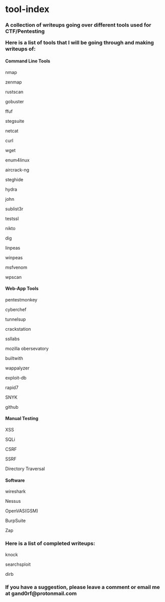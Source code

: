 # tool-index
<h3>A collection of writeups going over different tools used for CTF/Pentesting

Here is a list of tools that I will be going through and making writeups of:</h3>

<h4>Command Line Tools</h4>

nmap

zenmap

rustscan

gobuster

ffuf

stegsuite

netcat

curl

wget

enum4linux

aircrack-ng

steghide

hydra

john

sublist3r

testssl

nikto

dig

linpeas

winpeas

msfvenom

wpscan

<h4>Web-App Tools</h4>

pentestmonkey

cyberchef

tunnelsup

crackstation

ssllabs

mozilla obersevatory

builtwith

wappalyzer

exploit-db

rapid7

SNYK

github

<h4>Manual Testing</h4>

XSS

SQLi

CSRF

SSRF

Directory Traversal

<h4>Software</h4>

wireshark

Nessus

OpenVAS(GSM)

BurpSuite

Zap


<h3>Here is a list of completed writeups:</h3>

knock

searchsploit

dirb

<h3>If you have a suggestion, please leave a comment or email me at gand0rf@protonmail.com</h3>
